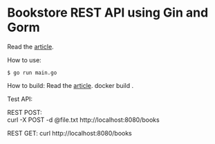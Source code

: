 # Bookstore REST API using Gin and Gorm

Read the [article](https://blog.logrocket.com/how-to-build-a-rest-api-with-golang-using-gin-and-gorm/).

How to use:

```
$ go run main.go
```

How to build: Read the [article](https://medium.com/@monirz/golang-dependency-solution-with-go-module-and-docker-8967da6dd9f6).
docker build .

Test API: 

REST POST:  
curl -X POST -d @file.txt http://localhost:8080/books

REST GET: 
curl http://localhost:8080/books


